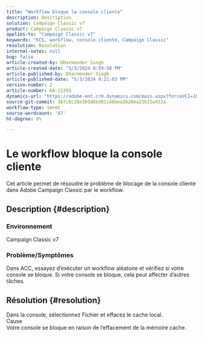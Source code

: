 ```yaml
---
title: "Workflow bloque la console cliente"
description: Description
solution: Campaign Classic v7
product: Campaign Classic v7
applies-to: "Campaign Classic v7"
keywords: "KCS, workflow, console cliente, Campaign Classic"
resolution: Resolution
internal-notes: null
bug: false
article-created-by: Dharmender Singh
article-created-date: "5/3/2024 8:59:58 PM"
article-published-by: Dharmender Singh
article-published-date: "5/3/2024 9:21:03 PM"
version-number: 2
article-number: KA-22393
dynamics-url: "https://adobe-ent.crm.dynamics.com/main.aspx?forceUCI=1&pagetype=entityrecord&etn=knowledgearticle&id=613e3e13-9009-ef11-9f8a-6045bd034c54"
source-git-commit: 16fcbc28e303d6bd011d6bea2620ea23b25a433a
workflow-type: tm+mt
source-wordcount: '87'
ht-degree: 9%

---
```


# Le workflow bloque la console cliente


Cet article permet de résoudre le problème de blocage de la console cliente dans Adobe Campaign Classic par le workflow.

## Description {#description}


### <b>Environnement </b>

Campaign Classic v7

### <b>Problème/Symptômes</b>

Dans ACC, essayez d’exécuter un workflow aléatoire et vérifiez si votre console se bloque. Si votre console se bloque, cela peut affecter d’autres tâches.






## Résolution {#resolution}


Dans la console, sélectionnez Fichier et effacez le cache local.
<br>Cause<br>
Votre console se bloque en raison de l’effacement de la mémoire cache.
